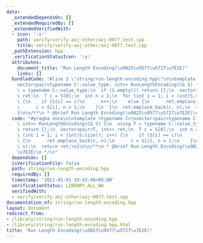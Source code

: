 ```yaml
---
data:
  _extendedDependsOn: []
  _extendedRequiredBy: []
  _extendedVerifiedWith:
  - icon: ':x:'
    path: verify/verify-aoj-other/aoj-0077.test.cpp
    title: verify/verify-aoj-other/aoj-0077.test.cpp
  _pathExtension: hpp
  _verificationStatusIcon: ':x:'
  attributes:
    document_title: "Run Length Encoding(\u9023\u9577\u5727\u7E2E)"
    links: []
  bundledCode: "#line 2 \"string/run-length-encoding.hpp\"\n\ntemplate <typename C>\n\
    vector<pair<typename C::value_type, int>> RunLengthEncoding(C& S) {\n  using T\
    \ = typename C::value_type;\n  if (S.empty()) return {};\n  vector<pair<T, int>>\
    \ ret;\n  T c = S[0];\n  int n = 1;\n  for (int i = 1; i < (int)S.size(); i++)\
    \ {\n    if (S[i] == c)\n      n++;\n    else {\n      ret.emplace_back(c, n);\n\
    \      c = S[i], n = 1;\n    }\n  }\n  ret.emplace_back(c, n);\n  return ret;\n\
    }\n\n/**\n * @brief Run Length Encoding(\u9023\u9577\u5727\u7E2E)\n */\n"
  code: "#pragma once\n\ntemplate <typename C>\nvector<pair<typename C::value_type,\
    \ int>> RunLengthEncoding(C& S) {\n  using T = typename C::value_type;\n  if (S.empty())\
    \ return {};\n  vector<pair<T, int>> ret;\n  T c = S[0];\n  int n = 1;\n  for\
    \ (int i = 1; i < (int)S.size(); i++) {\n    if (S[i] == c)\n      n++;\n    else\
    \ {\n      ret.emplace_back(c, n);\n      c = S[i], n = 1;\n    }\n  }\n  ret.emplace_back(c,\
    \ n);\n  return ret;\n}\n\n/**\n * @brief Run Length Encoding(\u9023\u9577\u5727\
    \u7E2E)\n */\n"
  dependsOn: []
  isVerificationFile: false
  path: string/run-length-encoding.hpp
  requiredBy: []
  timestamp: '2021-01-01 19:43:46+09:00'
  verificationStatus: LIBRARY_ALL_WA
  verifiedWith:
  - verify/verify-aoj-other/aoj-0077.test.cpp
documentation_of: string/run-length-encoding.hpp
layout: document
redirect_from:
- /library/string/run-length-encoding.hpp
- /library/string/run-length-encoding.hpp.html
title: "Run Length Encoding(\u9023\u9577\u5727\u7E2E)"
---
```

